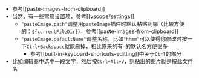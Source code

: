 - 参考[[paste-images-from-clipboard]]
- 当然，有一些常用设置项，参考[[vscode/settings]]
  - `"pasteImage.path"`调整用`pasteImage`插件时默认粘贴到哪（比较方便的：`${currentFileDir}`），参考[[paste-images-from-clipboard]]
  - `"pasteImage.defaultName"`调整名称。比如`"hhmm"`可以使得你修改时按一下`Ctrl+Backspace`就能删掉，相比原来的有`-`的默认名方便很多
    - 参考[[built-in-keyboard-shortcuts-editting]]中关于`Ctrl`的部分
- 比如编辑器中选中一段文字，然后按`Ctrl+Alt+V`，则粘出的图片就是按此文件名